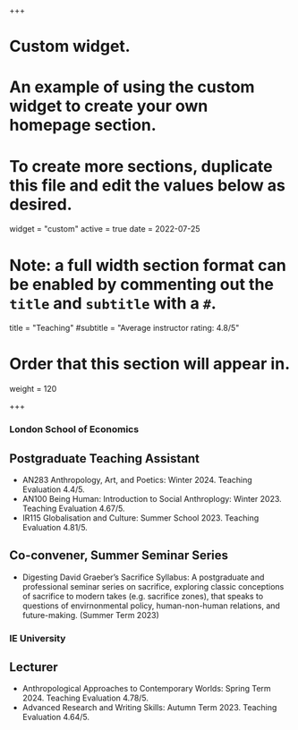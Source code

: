 +++
# Custom widget.
# An example of using the custom widget to create your own homepage section.
# To create more sections, duplicate this file and edit the values below as desired.
widget = "custom"
active = true
date = 2022-07-25

# Note: a full width section format can be enabled by commenting out the `title` and `subtitle` with a `#`.
title = "Teaching"
#subtitle = "Average instructor rating: 4.8/5"

# Order that this section will appear in.
weight = 120

+++

### London School of Economics 
## Postgraduate Teaching Assistant
- AN283 Anthropology, Art, and Poetics: Winter 2024. Teaching Evaluation 4.4/5.
- AN100 Being Human: Introduction to Social Anthroplogy: Winter 2023. Teaching Evaluation 4.67/5.
- IR115 Globalisation and Culture: Summer School 2023. Teaching Evaluation 4.81/5.
## Co-convener, Summer Seminar Series
- Digesting David Graeber’s Sacrifice Syllabus: A postgraduate and professional seminar series
on sacrifice, exploring classic conceptions of sacrifice to modern takes (e.g. sacrifice zones),
that speaks to questions of envirnonmental policy, human-non-human relations, and future-making. (Summer Term 2023)

### IE University 
## Lecturer
- Anthropological Approaches to Contemporary Worlds: Spring Term 2024. Teaching Evaluation 4.78/5.
- Advanced Research and Writing Skills: Autumn Term 2023. Teaching Evaluation 4.64/5.
